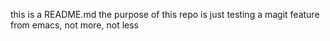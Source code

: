 this is a README.md
the purpose of this repo is just testing a magit feature from emacs, not more, not less
